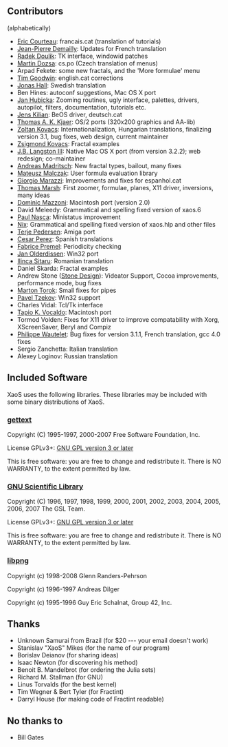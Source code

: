 ## Contributors

(alphabetically)

- [Eric Courteau](mailto:ecourteau@cplus.fr): francais.cat (translation of tutorials)
- [Jean-Pierre Demailly](mailto:Jean-Pierre.Demailly@ujf-grenoble.fr): Updates for French translation
- [Radek Doulik](mailto:rodo@atrey.karlin.mff.cuni.cz): TK interface, windowid patches
- [Martin Dozsa](mailto:madsoft@centrum.cz): cs.po (Czech translation of menus)
- Arpad Fekete: some new fractals, and the 'More formulae' menu
- [Tim Goodwin](mailto:tgoodwin@cygnus.co.uk): english.cat corrections
- [Jonas Hall](mailto:jonas.hall@norrtalje.se): Swedish translation
- Ben Hines: autoconf suggestions, Mac OS X port
- [Jan Hubicka](mailto:jh@ucw.cz): Zooming routines, ugly interface, palettes, drivers, autopilot, filters, documentation, tutorials etc.
- [Jens Kilian](mailto:jjk@acm.org): BeOS driver, deutsch.cat
- [Thomas A. K. Kjaer](mailto:takjaer@imv.aau.dk): OS/2 ports (320x200 graphics and AA-lib)
- [Zoltan Kovacs](mailto:zoltan@geogebra.org): Internationalization, Hungarian translations, finalizing version 3.1, bug fixes, web design, current maintainer
- [Zsigmond Kovacs](mailto:kovzsi@gmail.com): Fractal examples
- [J.B. Langston III](mailto:jb-langston@austin.rr.com): Native Mac OS X port (from version 3.2.2); web redesign; co-maintainer
- [Andreas Madritsch](mailto:amadritsch@datacomm.ch): New fractal types, bailout, many fixes
- [Mateusz Malczak](mailto:xaos@malczak.info): User formula evaluation library
- [Giorgio Marazzi](mailto:gmarazzi@vtr.net): Improvements and fixes for espanhol.cat
- [Thomas Marsh](mailto:thomas.marsh2@gmail.com): First zoomer, formulae, planes, X11 driver, inversions, many ideas
- [Dominic Mazzoni](mailto:dmazzoni@cs.cmu.edu): Macintosh port (version 2.0)
- David Meleedy: Grammatical and spelling fixed version of xaos.6
- [Paul Nasca](mailto:zynaddsubfx@yahoo.com): Ministatus improvement
- [Nix](mailto:nix@esperi.demon.co.uk): Grammatical and spelling fixed version of xaos.hlp and other files
- [Terje Pedersen](mailto:terjepe@login.eunet.no): Amiga port
- [Cesar Perez](mailto:oroz@users.sourceforge.net): Spanish translations
- [Fabrice Premel](mailto:premelfa@etu.utc.fr): Periodicity checking
- [Jan Olderdissen](mailto:jan@olderdissen.com): Win32 port
- [Ilinca Sitaru](mailto:ilinca.sitaru@gmail.com): Romanian translation
- Daniel Skarda: Fractal examples
- Andrew Stone ([Stone Design](www.stone.com)): Videator Support, Cocoa improvements, performance mode, bug fixes
- [Marton Torok](mailto:marton.torok@gmail.com): Small fixes for pipes
- [Pavel Tzekov](mailto:paveltz@csoft.bg): Win32 support
- Charles Vidal: Tcl/Tk interface
- [Tapio K. Vocaldo](mailto:taps@rmx.com): Macintosh port
- Tormod Volden: Fixes for X11 driver to improve compatability with Xorg, XScreenSaver, Beryl and Compiz
- [Philippe Wautelet](mailto:p.wautelet@fractalzone.be): Bug fixes for version 3.1.1, French translation, gcc 4.0 fixes
- Sergio Zanchetta: Italian translation
- Alexey Loginov: Russian translation

## Included Software

XaoS uses the following libraries. These libraries may be included with some
binary distributions of XaoS.

### [gettext](http://www.gnu.org/software/gettext/)
Copyright (C) 1995-1997, 2000-2007 Free Software Foundation, Inc. 

License GPLv3+: [GNU GPL version 3 or later](http://gnu.org/licenses/gpl.html)

This is free software: you are free to change and redistribute it. 
There is NO WARRANTY, to the extent permitted by law.

### [GNU Scientific Library](http://www.gnu.org/software/gsl/)
Copyright (C) 1996, 1997, 1998, 1999, 2000, 2001, 2002, 2003, 2004, 2005, 2006, 2007 The GSL Team.

License GPLv3+: [GNU GPL version 3 or later](http://gnu.org/licenses/gpl.html)

This is free software: you are free to change and redistribute it. 
There is NO WARRANTY, to the extent permitted by law.

### [libpng](http://www.libpng.org/pub/png/libpng.html)

Copyright (c) 1998-2008 Glenn Randers-Pehrson 

Copyright (c) 1996-1997 Andreas Dilger

Copyright (c) 1995-1996 Guy Eric Schalnat, Group 42, Inc.

## Thanks

  * Unknown Samurai from Brazil (for $20 --- your email doesn't work)
  * Stanislav "XaoS" Mikes (for the name of our program)
  * Borislav Deianov (for sharing ideas)
  * Isaac Newton (for discovering his method)
  * Benoit B. Mandelbrot (for ordering the Julia sets)
  * Richard M. Stallman (for GNU)
  * Linus Torvalds (for the best kernel)
  * Tim Wegner & Bert Tyler (for Fractint)
  * Darryl House (for making code of Fractint readable)

## No thanks to

  * Bill Gates

